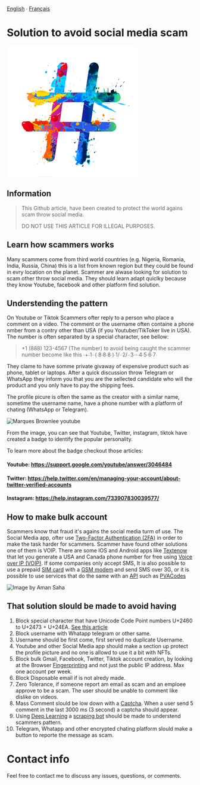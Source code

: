 [English](README.md) ∙ [Français](README-fr.md)

# Solution to avoid social media scam

![Social Media image by Kseniya Samorukova](images/hasgtag.png "Social Media image by Kseniya Samorukova")

## Information
> This Github article, have been created to protect the world agains scam throw social media.
> 
> DO NOT USE THIS ARTICLE FOR ILLEGAL PURPOSES.

## Learn how scammers works
Many scammers come from third world countries (e.g. Nigeria, Romania, India, Russia, China) this is a list from known region but they could be found in evry location on the planet. Scammer are alwase looking for solution to scam other throw social media. They should learn adapt quiclky because they know Youtube, facebook and other platform find solution. 

## Understending the pattern 
On Youtube or Tiktok Scammers ofter reply to a person who place a comment on a video. The comment or the username often containe a phone nmber from a contry other than USA (if you Youtuber/TikToker live in USA). The number is often separated by a special character, see bellow:

> +1 (888) 123-4567 (The number) to avoid being caught the scammer number become like this ∙+∙1∙∙(∙8∙8∙8∙)∙1/∙∙2/∙∙3∙-∙4∙5∙6∙7∙

They clame to have somme private givaway of expensive product such as phone, tablet or laptops. After a quick discussion throw Telegram or WhatsApp they inform you that you are the sellected candidate who will the product and you only have to pay the shipping fees. 

The profile picure is often the same as the creator with a similar name, sometime the username name, have a phone number with a platform of chating (WhatsApp or Telegram).  

![Marques Brownlee youtube](fakeVSreal.jpg "Marques Brownlee youtube")

From the image, you can see that Youtube, Twitter, instagram, tiktok have created a badge to identify the popular personality. 

To learn more about the badge checkout those articles:
#### Youtube: https://support.google.com/youtube/answer/3046484
#### Twitter: https://help.twitter.com/en/managing-your-account/about-twitter-verified-accounts
#### Instagram: https://help.instagram.com/733907830039577/

## How to make bulk account
Scammers know that fraud it's agains the social media turm of use. The Social Media app, ofter use [Two-Factor Authentication (2FA)](https://authy.com/what-is-2fa/) in order to make the task harder for scammers. Scammer have found other solutions one of them is VOIP. There are some IOS and Android apps like [Textenow](https://www.textnow.com/) that let you generate a USA and Canada phone number for free using [Voice over IP (VOIP)](https://www.fcc.gov/general/voice-over-internet-protocol-voip). If some companies only accept SMS, It is also possible to use a prepaid [SIM card](https://www.easytechjunkie.com/what-is-a-prepaid-sim-card.htm) with a [GSM modem](https://nowsms.com/faq/what-is-a-gsm-modem) and send SMS over 3G, or it is possible to use services that do the same with an [API](https://www.howtogeek.com/343877/what-is-an-api/) such as [PVACodes](https://pvacodes.com/)  

![Image by Aman Saha](GSM.jpeg "Image by Aman Saha")

## That solution slould be made to avoid having 

1. Block special character that have Unicode Code Point numbers U+2460 to U+2473 + U+24EA. [See this article](https://altcodeunicode.com/alt-codes-circled-number-letter-symbols-enclosed-alphanumerics/)
2. Block username with Whatapp telegram or other same. 
3. Username should be first come, first served no duplicate Username.
4. Youtube and other Social Media app should make a section up protect the profile picture and no one is allowd to use it a bit with NFTs.
5. Block bulk Gmail, Facebook, Twitter, Tiktok account creation, by looking at the Browser [Fingerprinting](https://pixelprivacy.com/resources/browser-fingerprinting/) and not just the public IP address. Max one account per week.
6. Block Disposable email if is not alredy made.
7. Zero Tolerance, if someone report am email as scam and an emploee approve to be a scam. The user should be unable to comment like dislike on videos. 
8. Mass Comment slould be low down with a [Captcha](https://support.google.com/a/answer/1217728). When a user send 5 comment in the last 3000 ms (3 second) a captcha should appear. 
9. Using [Deep Learning](https://www.ibm.com/cloud/learn/deep-learning) a [scraping bot](https://www.parsehub.com/blog/what-is-web-scraping/) should be made to understend scammers pattern. 
10. Telegram, Whatapp and other encrypted chating platform slould make a button to reporte the message as scam.


# Contact info
Feel free to contact me to discuss any issues, questions, or comments.
